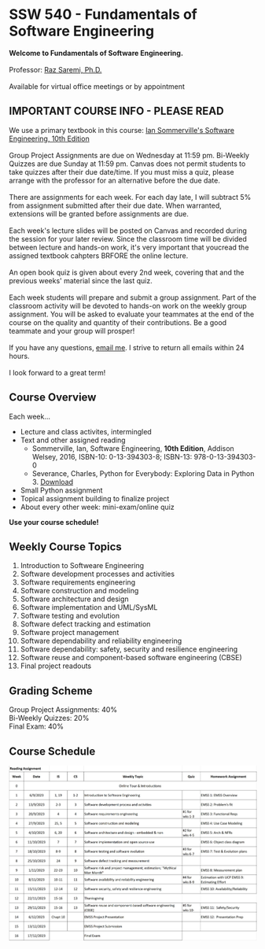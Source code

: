 # SSW 540 - Fundamentals of Software Engineering

**Welcome to Fundamentals of Software Engineering.** </br>
</br>
Professor: [Raz Saremi, Ph.D.](mailto:rsaremi@stevens.edu) </br>
</br>
Available for virtual office meetings or by appointment </br>

## IMPORTANT COURSE INFO - PLEASE READ

We use a primary textbook in this course: [Ian Sommerville's Software Engineering, 10th Edition](https://www.amazon.com/Software-Engineering-10th-Ian-Sommerville/dp/0133943038/ref=sr_1_1?keywords=Ian+Sommerville%27s+Software+Engineering&qid=1641488883&sr=8-1) </br>
</br>
Group Project Assignments are due on Wednesday at 11:59 pm. Bi-Weekly Quizzes are due Sunday at 11:59 pm. Canvas does not permit students to take quizzes after their due date/time. If you must miss a quiz, please arrange with the professor for an alternative before the due date. </br>
</br>
There are assignments for each week. For each day late, I will subtract 5% from assignment submitted after their due date. When warranted, extensions will be granted before assignments are due. </br>
</br>
Each week's lecture slides will be posted on Canvas and recorded during the session for your later review. Since the classroom time will be divided between lecture and hands-on work, it's very important that youcread the assigned textbook cahpters BRFORE the online lecture. </br>
</br>
An open book quiz is given about every 2nd week, covering that and the previous weeks' material since the last quiz. </br>
</br>
Each week students will prepare and submit a group assignment. Part of the classroom activity will be devoted to hands-on work on the weekly group assignment. You will be asked to evaluate your teammates at the end of the course on the quality and quantity of their contributions. Be a good teammate and your group will prosper! </br>
</br>
If you have any questions, [email me](mailto:rsaremi@stevens.edu). I strive to return all emails within 24 hours. </br>
</br>
I look forward to a great term!

## Course Overview

Each week...

* Lecture and class activites, intermingled
* Text and other assigned reading
  * Sommerville, Ian, Software Engineering, **10th Edition**, Addison Welsey, 2016, ISBN-10: 0-13-394303-8; ISBN-13: 978-0-13-394303-0
  * Severance, Charles, Python for Everybody: Exploring Data in Python 3. [Download](http://www.pythonlearn.com/book.php)
* Small Python assignment
* Topical assignment building to finalize project
* About every other week: mini-exam/online quiz

**Use your course schedule!**

## Weekly Course Topics

1. Introduction to Softweare Engineering
2. Software development processes and activities
3. Software requirements engineering
4. Software construction and modeling
5. Software architecture and design
6. Software implementation and UML/SysML
7. Software testing and evolution
8. Software defect tracking and estimation
9. Software project management
10. Software dependability and reliability engineering
11. Software dependability: safety, security and resilience engineering
12. Software reuse and component-based software engineering (CBSE)
13. Final project readouts

## Grading Scheme

Group Project Assignments: 40% </br>
Bi-Weekly Quizzes: 20% </br>
Final Exam: 40% </br>

## Course Schedule

![fall2023schedule.jpg](fall2023schedule.jpg)

